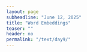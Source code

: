 ```yaml
---
layout: page
subheadline: "June 12, 2025"
title: "Word Embeddings"
teaser: ""
header: no
permalink: "/text/day9/"
---
```

